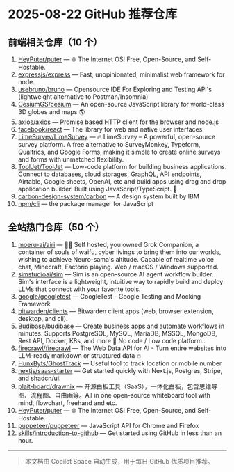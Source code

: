 # 2025-08-22 GitHub 推荐仓库

## 前端相关仓库（10 个）

1. [HeyPuter/puter](https://github.com/HeyPuter/puter) — 🌐 The Internet OS! Free, Open-Source, and Self-Hostable.
2. [expressjs/express](https://github.com/expressjs/express) — Fast, unopinionated, minimalist web framework for node.
3. [usebruno/bruno](https://github.com/usebruno/bruno) — Opensource IDE For Exploring and Testing API's (lightweight alternative to Postman/Insomnia)
4. [CesiumGS/cesium](https://github.com/CesiumGS/cesium) — An open-source JavaScript library for world-class 3D globes and maps 🌎
5. [axios/axios](https://github.com/axios/axios) — Promise based HTTP client for the browser and node.js
6. [facebook/react](https://github.com/facebook/react) — The library for web and native user interfaces.
7. [LimeSurvey/LimeSurvey](https://github.com/LimeSurvey/LimeSurvey) — 🔥 LimeSurvey – A powerful, open-source survey platform. A free alternative to SurveyMonkey, Typeform, Qualtrics, and Google Forms, making it simple to create online surveys and forms with unmatched flexibility.
8. [ToolJet/ToolJet](https://github.com/ToolJet/ToolJet) — Low-code platform for building business applications. Connect to databases, cloud storages, GraphQL, API endpoints, Airtable, Google sheets, OpenAI, etc and build apps using drag and drop application builder. Built using JavaScript/TypeScript. 🚀
9. [carbon-design-system/carbon](https://github.com/carbon-design-system/carbon) — A design system built by IBM
10. [npm/cli](https://github.com/npm/cli) — the package manager for JavaScript

## 全站热门仓库（50 个）

1. [moeru-ai/airi](https://github.com/moeru-ai/airi) — 💖🧸 Self hosted, you owned Grok Companion, a container of souls of waifu, cyber livings to bring them into our worlds, wishing to achieve Neuro-sama's altitude. Capable of realtime voice chat, Minecraft, Factorio playing. Web / macOS / Windows supported.
2. [simstudioai/sim](https://github.com/simstudioai/sim) — Sim is an open-source AI agent workflow builder. Sim's interface is a lightweight, intuitive way to rapidly build and deploy LLMs that connect with your favorite tools.
3. [google/googletest](https://github.com/google/googletest) — GoogleTest - Google Testing and Mocking Framework
4. [bitwarden/clients](https://github.com/bitwarden/clients) — Bitwarden client apps (web, browser extension, desktop, and cli).
5. [Budibase/budibase](https://github.com/Budibase/budibase) — Create business apps and automate workflows in minutes. Supports PostgreSQL, MySQL, MariaDB, MSSQL, MongoDB, Rest API, Docker, K8s, and more 🚀 No code / Low code platform..
6. [firecrawl/firecrawl](https://github.com/firecrawl/firecrawl) — The Web Data API for AI - Turn entire websites into LLM-ready markdown or structured data 🔥
7. [HunxByts/GhostTrack](https://github.com/HunxByts/GhostTrack) — Useful tool to track location or mobile number
8. [nextjs/saas-starter](https://github.com/nextjs/saas-starter) — Get started quickly with Next.js, Postgres, Stripe, and shadcn/ui.
9. [plait-board/drawnix](https://github.com/plait-board/drawnix) — 开源白板工具（SaaS），一体化白板，包含思维导图、流程图、自由画等。All in one open-source whiteboard tool with mind, flowchart, freehand and etc.
10. [HeyPuter/puter](https://github.com/HeyPuter/puter) — 🌐 The Internet OS! Free, Open-Source, and Self-Hostable.
11. [puppeteer/puppeteer](https://github.com/puppeteer/puppeteer) — JavaScript API for Chrome and Firefox
12. [skills/introduction-to-github](https://github.com/skills/introduction-to-github) — Get started using GitHub in less than an hour.

---

> 本文档由 Copilot Space 自动生成，用于每日 GitHub 优质项目推荐。
